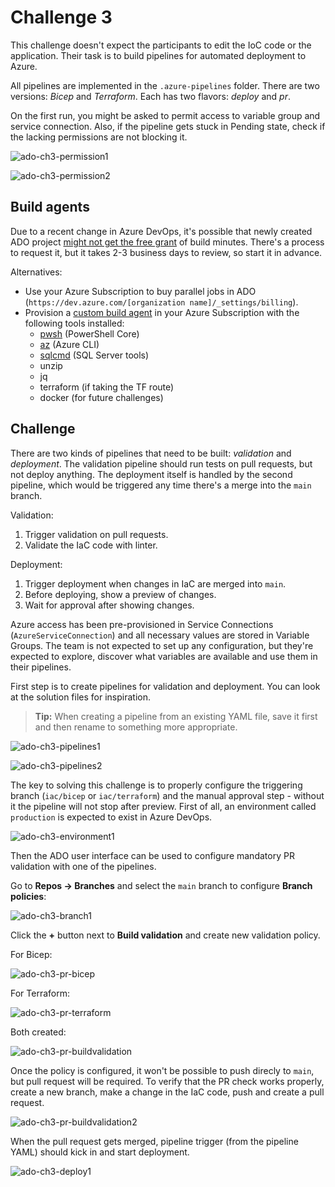 # Challenge 3

This challenge doesn't expect the participants to edit the IoC code or the application. Their task is to build pipelines for automated deployment to Azure.

All pipelines are implemented in the `.azure-pipelines` folder. There are two versions: _Bicep_ and _Terraform_. Each has two flavors: _deploy_ and _pr_.

On the first run, you might be asked to permit access to variable group and service connection. Also, if the pipeline gets stuck in Pending state, check if the lacking permissions are not blocking it.

![ado-ch3-permission1](ado-ch3-permission1.png)

![ado-ch3-permission2](ado-ch3-permission2.png)

## Build agents

Due to a recent change in Azure DevOps, it's possible that newly created ADO project [might not get the free grant](https://devblogs.microsoft.com/devops/change-in-azure-pipelines-grant-for-private-projects/) of build minutes. There's a process to request it, but it takes 2-3 business days to review, so start it in advance.

Alternatives:

- Use your Azure Subscription to buy parallel jobs in ADO (`https://dev.azure.com/[organization name]/_settings/billing`).
- Provision a [custom build agent](https://docs.microsoft.com/azure/devops/pipelines/agents/v2-linux?view=azure-devops) in your Azure Subscription with the following tools installed:
    - [pwsh](https://docs.microsoft.com/powershell/scripting/install/installing-powershell-on-linux?view=powershell-7.1) (PowerShell Core)
    - [az](https://docs.microsoft.com/cli/azure/install-azure-cli-linux?pivots=apt) (Azure CLI)
    - [sqlcmd](https://docs.microsoft.com/sql/linux/sql-server-linux-setup-tools?view=sql-server-ver15#ubuntu) (SQL Server tools)
    - unzip
    - jq
    - terraform (if taking the TF route)
    - docker (for future challenges)

## Challenge

There are two kinds of pipelines that need to be built: _validation_ and _deployment_. The validation pipeline should run tests on pull requests, but not deploy anything. The deployment itself is handled by the second pipeline, which would be triggered any time there's a merge into the `main` branch.

Validation:

1. Trigger validation on pull requests.
1. Validate the IaC code with linter.

Deployment:

1. Trigger deployment when changes in IaC are merged into `main`.
1. Before deploying, show a preview of changes.
1. Wait for approval after showing changes.

Azure access has been pre-provisioned in Service Connections (`AzureServiceConnection`) and all necessary values are stored in Variable Groups. The team is not expected to set up any configuration, but they're expected to explore, discover what variables are available and use them in their pipelines.

First step is to create pipelines for validation and deployment. You can look at the solution files for inspiration.

> **Tip:** When creating a pipeline from an existing YAML file, save it first and then rename to something more appropriate.

![ado-ch3-pipelines1](ado-ch3-pipelines1.png)

![ado-ch3-pipelines2](ado-ch3-pipelines2.png)

The key to solving this challenge is to properly configure the triggering branch (`iac/bicep` or `iac/terraform`) and the manual approval step - without it the pipeline will not stop after preview. First of all, an environment called `production` is expected to exist in Azure DevOps.

![ado-ch3-environment1](ado-ch3-environment1.png)

Then the ADO user interface can be used to configure mandatory PR validation with one of the pipelines.

Go to **Repos -> Branches** and select the `main` branch to configure **Branch policies**:

![ado-ch3-branch1](ado-ch3-branch1.png)

Click the **+** button next to **Build validation** and create new validation policy.

For Bicep:

![ado-ch3-pr-bicep](ado-ch3-pr-bicep.png)

For Terraform:

![ado-ch3-pr-terraform](ado-ch3-pr-terraform.png)

Both created:

![ado-ch3-pr-buildvalidation](ado-ch3-pr-buildvalidation.png)

Once the policy is configured, it won't be possible to push direcly to `main`, but pull request will be required. To verify that the PR check works properly, create a new branch, make a change in the IaC code, push and create a pull request.

![ado-ch3-pr-buildvalidation2](ado-ch3-pr-buildvalidation2.png)

When the pull request gets merged, pipeline trigger (from the pipeline YAML) should kick in and start deployment.

![ado-ch3-deploy1](ado-ch3-deploy1.png)
